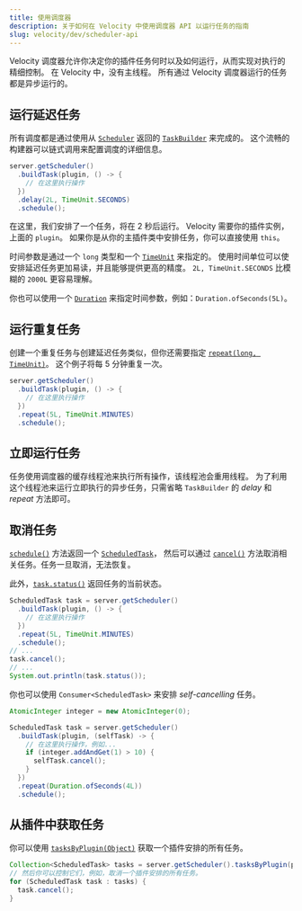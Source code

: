 ```yaml
---
title: 使用调度器
description: 关于如何在 Velocity 中使用调度器 API 以运行任务的指南
slug: velocity/dev/scheduler-api
---
```


Velocity 调度器允许你决定你的插件任务何时以及如何运行，从而实现对执行的精细控制。
在 Velocity 中，没有主线程。
所有通过 Velocity 调度器运行的任务都是异步运行的。

## 运行延迟任务

所有调度都是通过使用从 [`Scheduler`](jd:velocity:com.velocitypowered.api.scheduler.Scheduler)
返回的 [`TaskBuilder`](jd:velocity:com.velocitypowered.api.scheduler.Scheduler$TaskBuilder) 来完成的。
这个流畅的构建器可以链式调用来配置调度的详细信息。

```java
server.getScheduler()
  .buildTask(plugin, () -> {
    // 在这里执行操作
  })
  .delay(2L, TimeUnit.SECONDS)
  .schedule();
```

在这里，我们安排了一个任务，将在 2 秒后运行。
Velocity 需要你的插件实例，上面的 `plugin`。
如果你是从你的主插件类中安排任务，你可以直接使用 `this`。

时间参数是通过一个 `long` 类型和一个 [`TimeUnit`](jd:java:java.util.concurrent.TimeUnit) 来指定的。
使用时间单位可以使安排延迟任务更加易读，并且能够提供更高的精度。
 `2L, TimeUnit.SECONDS` 比模糊的 `2000L` 更容易理解。

你也可以使用一个 [`Duration`](jd:java:java.time.Duration) 来指定时间参数，例如：`Duration.ofSeconds(5L)`。

## 运行重复任务

创建一个重复任务与创建延迟任务类似，但你还需要指定 [`repeat(long, TimeUnit)`](jd:velocity:com.velocitypowered.api.scheduler.Scheduler$TaskBuilder#repeat(long,java.util.concurrent.TimeUnit))。
这个例子将每 5 分钟重复一次。

```java
server.getScheduler()
  .buildTask(plugin, () -> {
    // 在这里执行操作
  })
  .repeat(5L, TimeUnit.MINUTES)
  .schedule();
```

## 立即运行任务

任务使用调度器的缓存线程池来执行所有操作，该线程池会重用线程。
为了利用这个线程池来运行立即执行的异步任务，只需省略 `TaskBuilder` 的 _delay_ 和 _repeat_ 方法即可。

## 取消任务

[`schedule()`](jd:velocity:com.velocitypowered.api.scheduler.Scheduler$TaskBuilder#schedule()) 方法返回一个 [`ScheduledTask`](jd:velocity:com.velocitypowered.api.scheduler.ScheduledTask)，
然后可以通过 [`cancel()`](jd:velocity:com.velocitypowered.api.scheduler.ScheduledTask#cancel()) 方法取消相关任务。任务一旦取消，无法恢复。

此外，[`task.status()`](jd:velocity:com.velocitypowered.api.scheduler.ScheduledTask#status()) 返回任务的当前状态。

```java
ScheduledTask task = server.getScheduler()
  .buildTask(plugin, () -> {
    // 在这里执行操作
  })
  .repeat(5L, TimeUnit.MINUTES)
  .schedule();
// ...
task.cancel();
// ...
System.out.println(task.status());
```

你也可以使用 `Consumer<ScheduledTask>` 来安排 _self-cancelling_ 任务。

```java
AtomicInteger integer = new AtomicInteger(0);

ScheduledTask task = server.getScheduler()
  .buildTask(plugin, (selfTask) -> {
    // 在这里执行操作，例如...
    if (integer.addAndGet(1) > 10) {
      selfTask.cancel();
    }
  })
  .repeat(Duration.ofSeconds(4L))
  .schedule();
```

## 从插件中获取任务

你可以使用 [`tasksByPlugin(Object)`](jd:velocity:com.velocitypowered.api.scheduler.Scheduler#tasksByPlugin(java.lang.Object)) 获取一个插件安排的所有任务。

```java
Collection<ScheduledTask> tasks = server.getScheduler().tasksByPlugin(plugin);
// 然后你可以控制它们，例如，取消一个插件安排的所有任务。
for (ScheduledTask task : tasks) {
  task.cancel();
}
```
